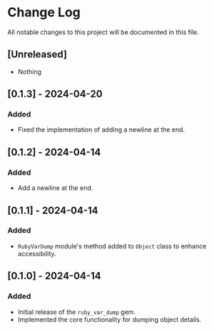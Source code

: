 # Change Log

All notable changes to this project will be documented in this file.

## [Unreleased]
- Nothing

## [0.1.3] - 2024-04-20
### Added
- Fixed the implementation of adding a newline at the end.

## [0.1.2] - 2024-04-14
### Added
- Add a newline at the end.

## [0.1.1] - 2024-04-14
### Added
- `RubyVarDump` module's method added to `Object` class to enhance accessibility.

## [0.1.0] - 2024-04-14
### Added
- Initial release of the `ruby_var_dump` gem.
- Implemented the core functionality for dumping object details.
